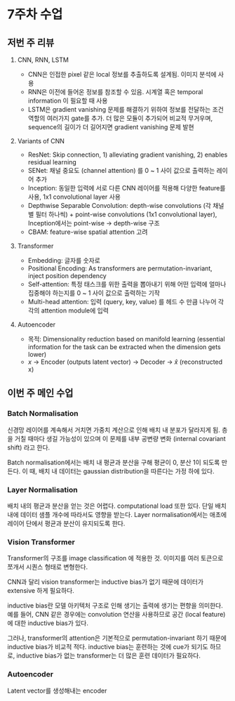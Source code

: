 # 7주차 수업

## 저번 주 리뷰

1. CNN, RNN, LSTM

   - CNN은 인접한 pixel 같은 local 정보를 추출하도록 설계됨. 이미지 분석에 사용
   - RNN은 이전에 들어온 정보를 참조할 수 있음. 시계열 혹은 temporal information 이 필요할 때 사용
   - LSTM은 gradient vanishing 문제를 해결하기 위하여 정보를 전달하는 조건 역할의 여러가지 gate를 추가. 더 많은 모듈이 추가되어 비교적 무거우며, sequence의 길이가 더 길어지면 gradient vanishing 문제 발현

2. Variants of CNN

   - ResNet: Skip connection, 1) alleviating gradient vanishing, 2) enables residual learning
   - SENet: 채널 중요도 (channel attention) 를 0 ~ 1 사이 값으로 출력하는 레이어 추가
   - Inception: 동일한 입력에 서로 다른 CNN 레이어를 적용해 다양한 feature를 사용, 1x1 convolutional layer 사용
   - Depthwise Separable Convolution: depth-wise convolutions (각 채널 별 필터 하나씩) + point-wise convolutions (1x1 convolutional layer), Inception에서는 point-wise -> depth-wise 구조
   - CBAM: feature-wise spatial attention 고려

3. Transformer

   - Embedding: 글자를 숫자로
   - Positional Encoding: As transformers are permutation-invariant, inject position dependency
   - Self-attention: 특정 태스크를 위한 출력을 뽑아내기 위해 어떤 입력에 얼마나 집중해야 하는지를 0 ~ 1 사이 값으로 출력하는 기작
   - Multi-head attention: 입력 (query, key, value) 를 헤드 수 만큼 나누어 각각의 attention module에 입력

4. Autoencoder

   - 목적: Dimensionality reduction based on manifold learning (essential information for the task can be extracted when the dimension gets lower)
   - $x$ -> Encoder (outputs latent vector) -> Decoder -> $\hat{x}$ (reconstructed x)

## 이번 주 메인 수업

### Batch Normalisation

신경망 레이어를 계속해서 거치면 가중치 계산으로 인해 배치 내 분포가 달라지게 됨. 층을 거칠 때마다 생길 가능성이 있으며 이 문제를 내부 공변량 변화 (internal covariant shift) 라고 한다.

Batch normalisation에서는 배치 내 평균과 분산을 구해 평균이 0, 분산 1이 되도록 만든다. 이 때, 배치 내 데이터는 gaussian distribution을 따른다는 가정 하에 있다.

### Layer Normalisation

배치 내의 평균과 분산을 얻는 것은 어렵다. computational load 또한 있다. 단일 배치 내에 데이터 샘플 개수에 따라서도 영향을 받는다. Layer normalisation에서는 애초에 레이어 단에서 평균과 분산이 유지되도록 한다.

### Vision Transformer

Transformer의 구조를 image classification 에 적용한 것. 이미지를 여러 토큰으로 쪼개서 시퀀스 형태로 변형한다.

CNN과 달리 vision transformer는 inductive bias가 없기 때문에 데이터가 extensive 하게 필요하다.

inductive bias란 모델 아키텍처 구조로 인해 생기는 출력에 생기는 편향을 의미한다. 예를 들어, CNN 같은 경우에는 convolution 연산을 사용하므로 공간 (local feature) 에 대한 inductive bias가 있다.

그러나, transformer의 attention은 기본적으로 permutation-invariant 하기 때문에 inductive bias가 비교적 적다. inductive bias는 훈련하는 것에 cue가 되기도 하므로, inductive bias가 없는 transformer는 더 많은 훈련 데이터가 필요하다.

### Autoencoder

Latent vector를 생성해내는 encoder
